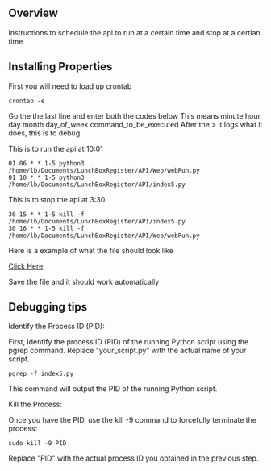 <div id='overview'/>

## Overview
Instructions to schedule the api to run at a certain time and stop at a certian time

## Installing Properties 
First you will need to load up crontab

```console
crontab -e
```

Go the the last line and enter both the codes below 
This means minute hour day month day_of_week command_to_be_executed
After the > it logs what it does, this is to debug

This is to run the api at 10:01

```console
01 06 * * 1-5 python3 /home/lb/Documents/LunchBoxRegister/API/Web/webRun.py
01 10 * * 1-5 python3 /home/lb/Documents/LunchBoxRegister/API/index5.py 
```

This is to stop the api at 3:30

```console
30 15 * * 1-5 kill -f /home/lb/Documents/LunchBoxRegister/API/index5.py 
30 16 * * 1-5 kill -f /home/lb/Documents/LunchBoxRegister/API/Web/webRun.py
```

Here is a example of what the file should look like

[Click Here](file.txt)



Save the file and it should work automatically 

## Debugging tips

Identify the Process ID (PID): 

First, identify the process ID (PID) of the running Python script using the pgrep command. Replace "your_script.py" with the actual name of your script.

```console
pgrep -f index5.py
```

This command will output the PID of the running Python script.

Kill the Process:

Once you have the PID, use the kill -9 command to forcefully terminate the process:

```console
sudo kill -9 PID
```

Replace "PID" with the actual process ID you obtained in the previous step.
